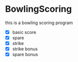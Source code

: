 # BowlingScoring
this is a bowling scoring program
- [x] basic score
- [x] spare
- [x] strike
- [x] strike bonus
- [x] spare bonus
